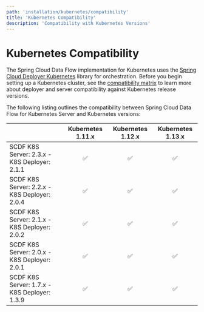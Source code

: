 ```yaml
---
path: 'installation/kubernetes/compatibility'
title: 'Kubernetes Compatibility'
description: 'Compatibility with Kubernetes Versions'
---
```


# Kubernetes Compatibility

The Spring Cloud Data Flow implementation for Kubernetes uses the
[Spring Cloud Deployer
Kubernetes](https://github.com/spring-cloud/spring-cloud-deployer-kubernetes)
library for orchestration. Before you begin setting up a Kubernetes
cluster, see the [compatibility
matrix](https://github.com/spring-cloud/spring-cloud-deployer-kubernetes#kubernetes-compatibility)
to learn more about deployer and server compatibility against Kubernetes
release versions.

The following listing outlines the compatibility between Spring Cloud
Data Flow for Kubernetes Server and Kubernetes versions:

|                                              | Kubernetes 1.11.x | Kubernetes 1.12.x | Kubernetes 1.13.x |
| -------------------------------------------- | :---------------: | :---------------: | :---------------: |
| SCDF K8S Server: 2.3.x - K8S Deployer: 2.1.1 |        ✅         |        ✅         |        ✅         |
| SCDF K8S Server: 2.2.x - K8S Deployer: 2.0.4 |        ✅         |        ✅         |        ✅         |
| SCDF K8S Server: 2.1.x - K8S Deployer: 2.0.2 |        ✅         |        ✅         |        ✅         |
| SCDF K8S Server: 2.0.x - K8S Deployer: 2.0.1 |        ✅         |        ✅         |        ✅         |
| SCDF K8S Server: 1.7.x - K8S Deployer: 1.3.9 |        ✅         |        ✅         |        ✅         |
